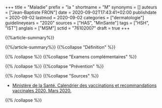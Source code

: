 +++
title = "Maladie"
prefix = "la "
shortname = "M"
synonyms = []
auteurs = ["Jean-Baptiste FRON"]
date = 2020-09-02T17:43:41+02:00
publishdate = 2020-09-02
lastmod = 2020-09-02
categories = ["dermatologie"]
guidelineyears = "2020"
sources = ["HAS", "MinSante"]
tags = ["HSH", "IST"]
anglais = ["MSM"]
sctid = "76102007"
draft = true
+++

{{%article-summary%}}



{{%/article-summary%}}
{{%collapse "Définition" %}}



{{% /collapse %}}
{{%collapse "Examens complémentaires" %}}


{{% /collapse %}}
{{%collapse "Prévention" %}}


{{% /collapse %}}
{{%collapse "Sources" %}}

- [Ministère de la Santé. Calendrier des vaccinations et recommandations vaccinales 2020. Mars 2020.](//solidarites-sante.gouv.fr/IMG/pdf/calendrier_vaccinal_29juin20.pdf)

{{% /collapse %}}
